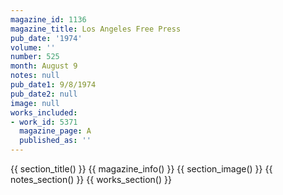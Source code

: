 ```yaml
---
magazine_id: 1136
magazine_title: Los Angeles Free Press
pub_date: '1974'
volume: ''
number: 525
month: August 9
notes: null
pub_date1: 9/8/1974
pub_date2: null
image: null
works_included:
- work_id: 5371
  magazine_page: A
  published_as: ''
---
```


{{ section_title() }}
{{ magazine_info() }}
{{ section_image() }}
{{ notes_section() }}
{{ works_section() }}
